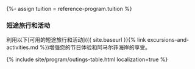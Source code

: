 {%- assign tuition = reference-program.tuition %}

### 短途旅行和活动

利用以下[可用的短途旅行和活动]({{ site.baseurl }}{% link excursions-and-activities.md  %})增强您的节日体验和阿马尔菲海岸的享受。

{% include site/program/outings-table.html localization=true %}
